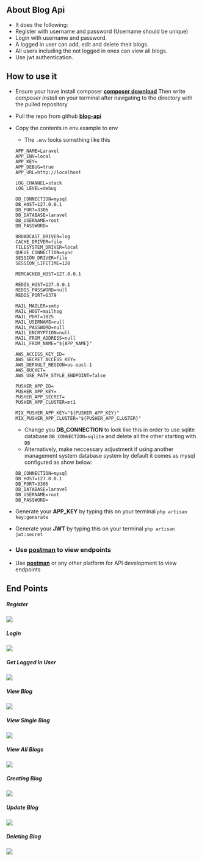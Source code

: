 ## About Blog Api

-   It does the following:
-   Register with username and password (Username should be unique)
-   Login with username and password.
-   A logged in user can add, edit and delete their blogs.
-   All users including the not logged in ones can view all blogs.
-   Use jwt authentication.

## How to use it

-   Ensure your have install composer **[composer download](https://getcomposer.org/download/)** Then write _composer install_ on your terminal after navigating to the directory with the pulled repository
-   Pull the repo from github **[blog-api](https://github.com/edcheyjr/blog-api.git)**
-   Copy the contents in env.example to env
    -  The ```.env``` looks something like this
    ```
    APP_NAME=Laravel
    APP_ENV=local
    APP_KEY=
    APP_DEBUG=true
    APP_URL=http://localhost

    LOG_CHANNEL=stack
    LOG_LEVEL=debug

    DB_CONNECTION=mysql
    DB_HOST=127.0.0.1
    DB_PORT=3306
    DB_DATABASE=laravel
    DB_USERNAME=root
    DB_PASSWORD=

    BROADCAST_DRIVER=log
    CACHE_DRIVER=file
    FILESYSTEM_DRIVER=local
    QUEUE_CONNECTION=sync
    SESSION_DRIVER=file
    SESSION_LIFETIME=120

    MEMCACHED_HOST=127.0.0.1

    REDIS_HOST=127.0.0.1
    REDIS_PASSWORD=null
    REDIS_PORT=6379

    MAIL_MAILER=smtp
    MAIL_HOST=mailhog
    MAIL_PORT=1025
    MAIL_USERNAME=null
    MAIL_PASSWORD=null
    MAIL_ENCRYPTION=null
    MAIL_FROM_ADDRESS=null
    MAIL_FROM_NAME="${APP_NAME}"

    AWS_ACCESS_KEY_ID=
    AWS_SECRET_ACCESS_KEY=
    AWS_DEFAULT_REGION=us-east-1
    AWS_BUCKET=
    AWS_USE_PATH_STYLE_ENDPOINT=false

    PUSHER_APP_ID=
    PUSHER_APP_KEY=
    PUSHER_APP_SECRET=
    PUSHER_APP_CLUSTER=mt1

    MIX_PUSHER_APP_KEY="${PUSHER_APP_KEY}"
    MIX_PUSHER_APP_CLUSTER="${PUSHER_APP_CLUSTER}"
    ```

    -  Change you **DB_CONNECTION** to look like this in order to use sqlite database ```DB_CONNECTION=sqlite``` and delete all the other starting with `DB` 
    - Alternatively, make neccessary adjustment if using another management system database system by default it comes as mysql configured as show below:
    ```
    DB_CONNECTION=mysql
    DB_HOST=127.0.0.1
    DB_PORT=3306
    DB_DATABASE=laravel
    DB_USERNAME=root
    DB_PASSWORD=
    ```
-   Generate your **APP_KEY** by typing this on your terminal ```php artisan key:generate```
-   Generate your **JWT** by typing this on your terminal ```php artisan jwt:secret```

-   ### Use **[postman](https://web.postman.co/)** to view endpoints
-   Use **[postman](https://web.postman.co/)** or any other platform for API development to view endpoints

## End Points

##### Register

<img src="/img/register.png">


##### Login  

 <img src="/img/login.png">


##### Get Logged In User

<img src="/img/getting_user.png">  


##### View Blog

<img src="/img/viewing_the_blogs.png">


##### View Single Blog

<img src="/img/blog.png">  


##### View All Blogs

<img src="/img/all_view.png">


##### Creating Blog

<img src="/img/creating_blog.png">

##### Update Blog  

 <img src="/img/updating_blog.png">

##### Deleting Blog

<img src="/img/deleting_a_blog.png">

